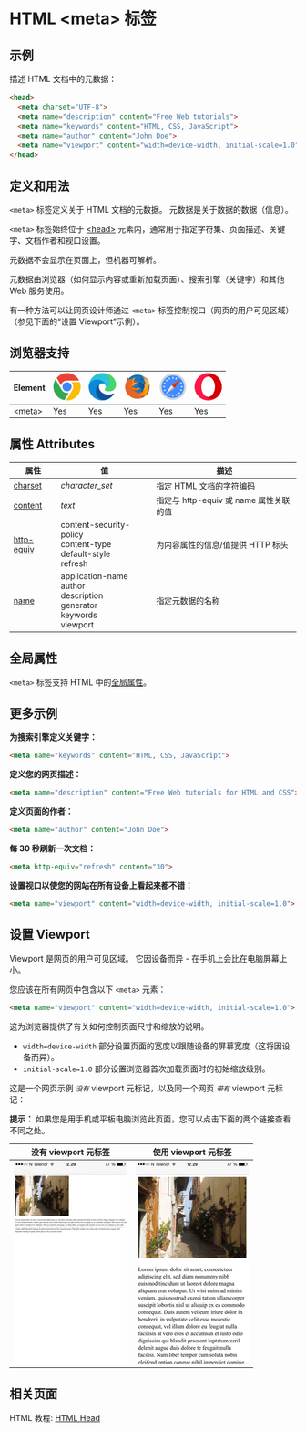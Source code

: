 HTML \<meta> 标签
===

## 示例

描述 HTML 文档中的元数据：

```html
<head>
  <meta charset="UTF-8">
  <meta name="description" content="Free Web tutorials">
  <meta name="keywords" content="HTML, CSS, JavaScript">
  <meta name="author" content="John Doe">
  <meta name="viewport" content="width=device-width, initial-scale=1.0">
</head>
```

## 定义和用法

`<meta>` 标签定义关于 HTML 文档的元数据。 元数据是关于数据的数据（信息）。

`<meta>` 标签始终位于 [\<head>](./head.md) 元素内，通常用于指定字符集、页面描述、关键字、文档作者和视口设置。

元数据不会显示在页面上，但机器可解析。

元数据由浏览器（如何显示内容或重新加载页面）、搜索引擎（关键字）和其他 Web 服务使用。

有一种方法可以让网页设计师通过 `<meta>` 标签控制视口（网页的用户可见区域）（参见下面的“设置 Viewport”示例）。

## 浏览器支持

| Element | ![chrome][1] | ![edge][2] | ![firefox][3] | ![safari][4] | ![opera][5] |
| ------- | --- | --- | --- | --- | --- |
| \<meta> | Yes | Yes | Yes | Yes | Yes |

## 属性 Attributes

| 属性 | 值 | 描述 |
| ---- | ---- | ---- |
| [charset](./meta_charset.md)       | *character\_set* | 指定 HTML 文档的字符编码 |
| [content](./meta_content.md)       | *text* | 指定与 http-equiv 或 name 属性关联的值 |
| [http-equiv](./meta_http_equiv.md) | content-security-policy<br>content-type<br>default-style<br>refresh       | 为内容属性的信息/值提供 HTTP 标头 |
| [name](./meta_name.md)             | application-name<br>author<br>description<br>generator<br>keywords<br>viewport | 指定元数据的名称 |

## 全局属性

`<meta>` 标签支持 HTML 中的[全局属性](../reference/standardattributes.md)。

## 更多示例

**为搜索引擎定义关键字：**

```html
<meta name="keywords" content="HTML, CSS, JavaScript">
```

**定义您的网页描述：**

```html
<meta name="description" content="Free Web tutorials for HTML and CSS">
```

**定义页面的作者：**

```html
<meta name="author" content="John Doe">
```

**每 30 秒刷新一次文档：**

```html
<meta http-equiv="refresh" content="30">
```

**设置视口以使您的网站在所有设备上看起来都不错：**

```html
<meta name="viewport" content="width=device-width, initial-scale=1.0">
```

## 设置 Viewport

Viewport 是网页的用户可见区域。 它因设备而异 - 在手机上会比在电脑屏幕上小。

您应该在所有网页中包含以下 `<meta>` 元素：

```html
<meta name="viewport" content="width=device-width, initial-scale=1.0">
```

这为浏览器提供了有关如何控制页面尺寸和缩放的说明。

- `width=device-width` 部分设置页面的宽度以跟随设备的屏幕宽度（这将因设备而异）。
- `initial-scale=1.0` 部分设置浏览器首次加载页面时的初始缩放级别。

这是一个网页示例 *`没有`* viewport 元标记，以及同一个网页 *`带有`* viewport 元标记：

**提示：** 如果您是用手机或平板电脑浏览此页面，您可以点击下面的两个链接查看不同之处。

没有 viewport 元标签 | 使用 viewport 元标签
---- | ----
![](../assets/responsive_viewport1.png) | ![](../assets/responsive_viewport2.png)

## 相关页面

HTML 教程: [HTML Head](../tutorial/head.md)


[1]: ../assets/chrome.svg
[2]: ../assets/edge.svg
[3]: ../assets/firefox.svg
[4]: ../assets/safari.svg
[5]: ../assets/opera.svg